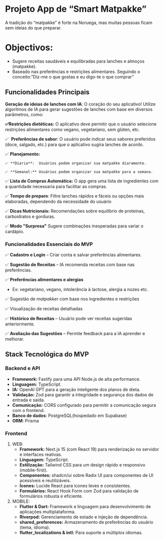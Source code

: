 # Projeto App de “Smart Matpakke”

A tradição do “matpakke” é forte na Noruega, mas muitas pessoas ficam sem ideias do que preparar.

# Objectivos:

- Sugere receitas saudáveis e equilibradas para lanches e almoços (matpakke).
- Baseado nas preferências  e restrições alimentares. Seguindo o conceito:”Diz-me o que gostas e eu digo-te o que comprar”

## Funcionalidades Principais

**Geração de ideias de lanches com IA**: O coração do seu aplicativo! Utilize algoritmos de IA para gerar sugestões de lanches com base em diversos parâmetros, como:

**✅Restrições dietéticas:** O aplicativo deve permitir que o usuário selecione restrições alimentares como vegano, vegetariano, sem glúten, etc.

✅  **Preferências de sabor**: O usuário pode indicar seus sabores preferidos (doce, salgado, etc.) para que o aplicativo sugira lanches de acordo.

✅ **Planejamento:**

    ✅ **Diaria**:  Usuários podem organizar sua matpakke diaramente.

    ✅ **Semanal:** Usuários podem organizar sua matpakke para a semana.

✅ **Lista de Compras Automática:** O app gera uma lista de ingredientes com a  quantidade necessaria para facilitar as compras.

✅ **Tempo de preparo**: Filtre lanches rápidos e fáceis ou opções mais elaboradas, dependendo da necessidade do usuário

✅ **Dicas Nutricionais:** Recomendações sobre equilíbrio de proteínas, carboidratos e gorduras.

✅ **Modo "Surpresa"** Sugere combinações inesperadas para variar o cardápio.

### 

### **Funcionalidades Essenciais do MVP**

✅ **Cadastro e Login** – Criar conta e salvar preferências alimentares.

✅ **Sugestão de Receitas** – IA recomenda receitas com base nas preferências.

✅ **Preferências alimentares e alergias**

- Ex: vegetariano, vegano, intolerância à lactose, alergia a nozes etc.

✅ Sugestão de *matpakker* com base nos ingredientes e restrições

✅ Visualização de receitas detalhadas

✅ **Histórico de Receitas** – Usuário pode ver receitas sugeridas anteriormente.

✅ **Avaliação das Sugestões** – Permite feedback para a IA aprender e melhorar.

   

## Stack Tecnológica do MVP

### Backend e API

- **Framework:** Fastify para uma API Node.js de alta performance.
- **Linguagem:** TypeScript.
- **IA:** OpenAI GPT para a geração inteligente dos planos de dieta.
- **Validação:** Zod para garantir a integridade e segurança dos dados de entrada e saída.
- **Comunicação:** CORS configurado para permitir a comunicação segura com o frontend.
- **Banco de dados**: PostgreSQL(hospedado em Supabase)
- **ORM**: Prisma


### Frontend

1. WEB:
    - **Framework:** Next.js 15 (com React 19) para renderização no servidor e interfaces reativas.
    - **Linguagem:** TypeScript.
    - **Estilização:** Tailwind CSS para um design rápido e responsivo (mobile-first).
    - **Componentes:** shadcn/ui sobre Radix UI para componentes de UI acessíveis e reutilizáveis.
    - **Ícones:** Lucide React para ícones leves e consistentes.
    - **Formulários:** React Hook Form com Zod para validação de formulários robusta e eficiente.
2. MOBILE:
    - **Flutter & Dart:** Framework e linguagem para desenvolvimento de aplicações multiplataforma.
    - **Riverpod:** Gerenciamento de estado e injeção de dependência.
    - **shared_preferences:** Armazenamento de preferências do usuário (tema, idioma).
    - **flutter_localizations & intl:** Para suporte a múltiplos idiomas.